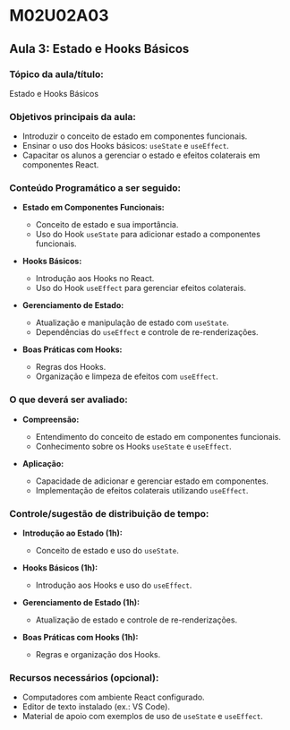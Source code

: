 # **M02U02A03**

## **Aula 3: Estado e Hooks Básicos**

### **Tópico da aula/título:**

Estado e Hooks Básicos

### **Objetivos principais da aula:**

- Introduzir o conceito de estado em componentes funcionais.
- Ensinar o uso dos Hooks básicos: `useState` e `useEffect`.
- Capacitar os alunos a gerenciar o estado e efeitos colaterais em componentes React.

### **Conteúdo Programático a ser seguido:**

- **Estado em Componentes Funcionais:**
  - Conceito de estado e sua importância.
  - Uso do Hook `useState` para adicionar estado a componentes funcionais.

- **Hooks Básicos:**
  - Introdução aos Hooks no React.
  - Uso do Hook `useEffect` para gerenciar efeitos colaterais.

- **Gerenciamento de Estado:**
  - Atualização e manipulação de estado com `useState`.
  - Dependências do `useEffect` e controle de re-renderizações.

- **Boas Práticas com Hooks:**
  - Regras dos Hooks.
  - Organização e limpeza de efeitos com `useEffect`.

### **O que deverá ser avaliado:**

- **Compreensão:**
  - Entendimento do conceito de estado em componentes funcionais.
  - Conhecimento sobre os Hooks `useState` e `useEffect`.

- **Aplicação:**
  - Capacidade de adicionar e gerenciar estado em componentes.
  - Implementação de efeitos colaterais utilizando `useEffect`.

### **Controle/sugestão de distribuição de tempo:**

- **Introdução ao Estado (1h):**
  - Conceito de estado e uso do `useState`.

- **Hooks Básicos (1h):**
  - Introdução aos Hooks e uso do `useEffect`.

- **Gerenciamento de Estado (1h):**
  - Atualização de estado e controle de re-renderizações.

- **Boas Práticas com Hooks (1h):**
  - Regras e organização dos Hooks.

### **Recursos necessários (opcional):**

- Computadores com ambiente React configurado.
- Editor de texto instalado (ex.: VS Code).
- Material de apoio com exemplos de uso de `useState` e `useEffect`.
